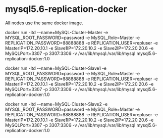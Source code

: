 # mysql5.6-replication-docker
All nodes use the same docker image.

docker run -itd --name=MySQL-Cluster-Master -e MYSQL_ROOT_PASSWORD=password -e MySQL_Role=Master -e REPLICATION_PASSWORD=88888888 -e REPLICATION_USER=repluser -e MasterIP=172.20.10.1 -e Slave1IP=172.20.10.2 -e Slave2IP=172.20.20.6 -e MySQLPort=3307 -p 3307:3306 -v /var/lib/mysql:/var/lib/mysql mysql5.6-replication-docker:1.0


docker run -itd --name=MySQL-Cluster-Slave1 -e MYSQL_ROOT_PASSWORD=password -e MySQL_Role=Master -e REPLICATION_PASSWORD=88888888 -e REPLICATION_USER=repluser -e MasterIP=172.20.10.1 -e Slave1IP=172.20.10.2 -e Slave2IP=172.20.20.6 -e MySQLPort=3307 -p 3307:3306 -v /var/lib/mysql:/var/lib/mysql mysql5.6-replication-docker:1.0


docker run -itd --name=MySQL-Cluster-Slave2 -e MYSQL_ROOT_PASSWORD=password -e MySQL_Role=Master -e REPLICATION_PASSWORD=88888888 -e REPLICATION_USER=repluser -e MasterIP=172.20.10.1 -e Slave1IP=172.20.10.2 -e Slave2IP=172.20.20.6 -e MySQLPort=3307 -p 3307:3306 -v /var/lib/mysql:/var/lib/mysql mysql5.6-replication-docker:1.0
